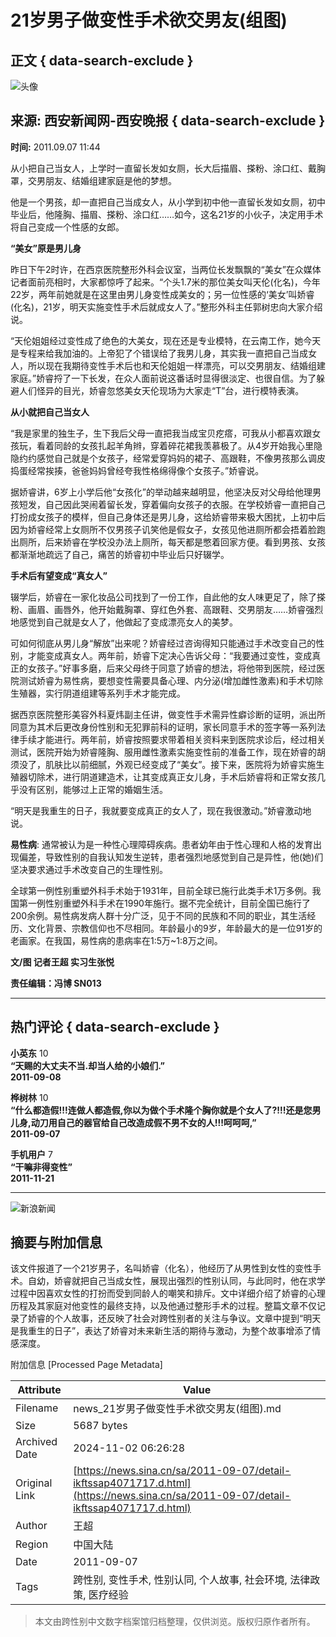 # 21岁男子做变性手术欲交男友(组图)

## 正文 { data-search-exclude }


![头像](https://n.sinaimg.cn/default/622af858/20181010/default_avatar.jpg)

## 来源: 西安新闻网-西安晚报 { data-search-exclude }
**时间:** 2011.09.07 11:44

从小把自己当女人，上学时一直留长发如女厕，长大后描眉、搽粉、涂口红、戴胸罩，交男朋友、结婚组建家庭是他的梦想。

他是一个男孩，却一直把自己当成女人，从小学到初中他一直留长发如女厕，初中毕业后，他隆胸、描眉、搽粉、涂口红……如今，这名21岁的小伙子，决定用手术将自己变成一个性感的女郎。

**“美女”原是男儿身**

昨日下午2时许，在西京医院整形外科会议室，当两位长发飘飘的“美女”在众媒体记者面前亮相时，大家都惊呼了起来。“个头1.7米的那位美女叫天伦(化名)，今年22岁，两年前她就是在这里由男儿身变性成美女的；另一位性感的‘美女’叫娇睿(化名)，21岁，明天实施变性手术后就成女人了。”整形外科主任郭树忠向大家介绍说。

“天伦姐姐经过变性成了绝色的大美女，现在还是专业模特，在云南工作，她今天是专程来给我加油的。上帝犯了个错误给了我男儿身，其实我一直把自己当成女人，所以现在我期待变性手术后也和天伦姐姐一样漂亮，可以交男朋友、结婚组建家庭。”娇睿捋了一下长发，在众人面前说这番话时显得很淡定、也很自信。为了躲避人们怪异的目光，娇睿忽悠美女天伦现场为大家走“T”台，进行模特表演。

**从小就把自己当女人**

“我是家里的独生子，生下我后父母一直把我当成宝贝疙瘩，可我从小都喜欢跟女孩玩，看着同龄的女孩扎起羊角辫，穿着碎花裙我羡慕极了。从4岁开始我心里隐隐约约感觉自己就是个女孩子，经常爱穿妈妈的裙子、高跟鞋，不像男孩那么调皮捣蛋经常挨揍，爸爸妈妈曾经夸我性格绵得像个女孩子。”娇睿说。

据娇睿讲，6岁上小学后他“女孩化”的举动越来越明显，他坚决反对父母给他理男孩短发，自己因此哭闹着留长发，穿着偏向女孩子的衣服。在学校娇睿一直把自己打扮成女孩子的模样，但自己身体还是男儿身，这给娇睿带来极大困扰，上初中后因为娇睿经常上女厕所不仅男孩子讥笑他是假女子，女孩见他进厕所都会捂着脸跑出厕所，后来娇睿在学校没办法上厕所，每天都是憋着回家方便。看到男孩、女孩都渐渐地疏远了自己，痛苦的娇睿初中毕业后只好辍学。

**手术后有望变成“真女人”**

辍学后，娇睿在一家化妆品公司找到了一份工作，自此他的女人味更足了，除了搽粉、画眉、画唇外，他开始戴胸罩、穿红色外套、高跟鞋、交男朋友……娇睿强烈地感觉到自己就是女人了，他做起了变成漂亮女人的美梦。

可如何彻底从男儿身“解放”出来呢？娇睿经过咨询得知只能通过手术改变自己的性别，才能变成真女人。两年前，娇睿下定决心告诉父母：“我要通过变性，变成真正的女孩子。”好事多磨，后来父母终于同意了娇睿的想法，将他带到医院，经过医院测试娇睿为易性病，要想变性需要具备心理、内分泌(增加雌性激素)和手术切除生殖器，实行阴道组建等系列手术才能完成。

据西京医院整形美容外科夏炜副主任讲，做变性手术需异性癖诊断的证明，派出所同意为其术后更改身份性别和无犯罪前科的证明，家长同意手术的签字等一系列法律手续才能进行。两年前，娇睿按照要求带着相关资料来到医院求诊后，经过相关测试，医院开始为娇睿隆胸、服用雌性激素实施变性前的准备工作，现在娇睿的胡须没了，肌肤比以前细腻，外观已经变成了“美女”。接下来，医院将为娇睿实施生殖器切除术，进行阴道建造术，让其变成真正女儿身，手术后娇睿将和正常女孩几乎没有区别，能够过上正常的婚姻生活。

“明天是我重生的日子，我就要变成真正的女人了，现在我很激动。”娇睿激动地说。

**易性病**: 通常被认为是一种性心理障碍疾病。患者幼年由于性心理和人格的发育出现偏差，导致性别的自我认知发生逆转，患者强烈地感觉到自己是异性，他(她)们坚决要求通过手术改变自己的生理性别。

全球第一例性别重塑外科手术始于1931年，目前全球已施行此类手术1万多例。我国第一例性别重塑外科手术在1990年施行。据不完全统计，目前全国已施行了200余例。易性病发病人群十分广泛，见于不同的民族和不同的职业，其生活经历、文化背景、宗教信仰也不尽相同。年龄最小的9岁，年龄最大的是一位91岁的老画家。在我国，易性病的患病率在1:5万~1:8万之间。

**文/图 记者王超 实习生张悦**

**责任编辑：冯博 SN013**

---

## 热门评论 { data-search-exclude }

**小英东** 10  
**“天赐的大丈夫不当.却当人给的小娘们.”**  
**2011-09-08**

**桦树林** 10  
**“什么都造假!!!连做人都造假,你以为做个手术隆个胸你就是个女人了?!!!还是您男儿身,动刀用自己的器官给自己改造成假不男不女的人!!!呵呵呵,”**  
**2011-09-07**

**手机用户** 7  
**“干嘛非得变性”**  
**2011-11-21** 

---

![新浪新闻](https://n.sinaimg.cn/default/80905340/20200331/sinalogo.png)

## 摘要与附加信息

<!-- tcd_abstract -->
该文件报道了一个21岁男子，名叫娇睿（化名），他经历了从男性到女性的变性手术。自幼，娇睿就把自己当成女性，展现出强烈的性别认同，与此同时，他在求学过程中因喜欢女性的打扮而受到同龄人的嘲笑和排斥。文中详细介绍了娇睿的心理历程及其家庭对他变性的最终支持，以及他通过整形手术的过程。整篇文章不仅记录了娇睿的个人故事，还反映了社会对跨性别者的关注与争议。文章中提到“明天是我重生的日子”，表达了娇睿对未来新生活的期待与激动，为整个故事增添了情感深度。
<!-- tcd_abstract_end -->

附加信息 [Processed Page Metadata]

| Attribute       | Value                                  |
|-----------------|----------------------------------------|
| Filename        | news_21岁男子做变性手术欲交男友(组图).md                             |
| Size            | 5687 bytes                           |
| Archived Date   | 2024-11-02 06:26:28                             |
| Original Link   | [https://news.sina.cn/sa/2011-09-07/detail-ikftssap4071717.d.html](https://news.sina.cn/sa/2011-09-07/detail-ikftssap4071717.d.html)                       |
| Author          | 王超                               |
| Region          | 中国大陆                               |
| Date            | 2011-09-07                                 |
| Tags            | 跨性别, 变性手术, 性别认同, 个人故事, 社会环境, 法律政策, 医疗经验                                 |
>
> 本文由跨性别中文数字档案馆归档整理，仅供浏览。版权归原作者所有。
>